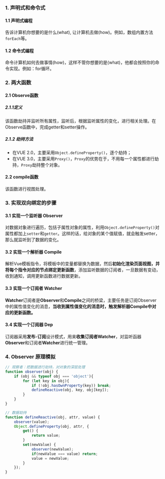 ### 1. 声明式和命令式

#### 1.1 声明式编程

告诉计算机你想要的是什么(what), 让计算机去做(how)。例如，数组内置方法`forEach`等。

#### 1.2 命令式编程

命令计算机如何去做事情(how)，这样不管你想要的是(what)，他都会按照你的命令实现。例如：for循环。

### 2. 两大函数

#### 2.1 Observe函数

##### 2.1.1定义

该函数劫持并监听所有属性，监听后，根据监听属性的变化，进行相关处理。在Observe函数中，完成getter和setter操作。

##### 2.1.2 劫持方法

- 在VUE 2.0，主要采用`Object.defineProperty()`，逐个劫持；
- 在VUE 3.0，主要采用`Proxy()`，`Proxy`的优势在于，不用每一个属性都进行劫持，`Proxy`劫持整个对象。

#### 2.2 compile函数

该函数进行视图处理。

### 3. 实现双向绑定的步骤

#### 3.1 实现一个监听器 Observer

对数据对象进行遍历，包括子属性对象的属性，利用`Object.defineProperty()`对属性都加上`setter`和`getter`。这样的话，给对象的某个值赋值，就会触发setter，那么就监听到了数据的变化。

#### 3.2 实现一个解析器 Compile

解析Vue模板指令，将模板中的变量都替换为数据，然后**初始化渲染页面视图，**并**将每个指令对应的节点绑定更新函数**，添加监听数据的订阅者，一旦数据有变动，收到通知，调用更新函数进行数据更新。

#### 3.3 实现一个订阅者 Watcher

**Watcher**订阅者是**Observer**和**Compile**之间的桥梁，主要任务是订阅Observer中的属性值变化的消息，**当收到属性值变化的消息时，触发解析器Compile中对应的更新函数。**

#### 3.4 实现一个订阅器 Dep

订阅器采用**发布-订阅**设计模式，用来**收集订阅者Watcher**，对监听函器**Observer**和订阅者**Watcher**进行统一管理。

### 4. Observer 原理模拟

```js
// 观察者：把数据进行劫持，对对象的深层处理
function observer(obj) {
    if (obj && typeof obj === 'object'){
        for (let key in obj){
            if (!obj.hasOwnProperty(key)) break;
            defineReactive(obj, key, obj[key]);
        }
    }
}
```

```js
// 数据劫持
function defineReactive(obj, attr, value) {
    observer(value);
    Object.defineProperty(obj, attr, {
        get() {
            return value;
        }
        set(newValue) {
            observer(newValue);
            if(newValue === value) return;
            value = newValue;
    	}
    });
}
```

